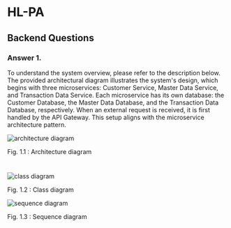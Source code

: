 # HL-PA

## Backend Questions
### Answer 1.

To understand the system overview, please refer to the description below. The provided architectural diagram illustrates the system's design, which begins with three microservices: Customer Service, Master Data Service, and Transaction Data Service. Each microservice has its own database: the Customer Database, the Master Data Database, and the Transaction Data Database, respectively. When an external request is received, it is first handled by the API Gateway. This setup aligns with the microservice architecture pattern.







![architecture diagram](https://res.cloudinary.com/dmdxfjunb/image/upload/v1720244389/HLAB-Architecture_Diagram_oopsbw.jpg)

Fig. 1.1 : Architecture diagram
#
#


![class diagram](https://res.cloudinary.com/dmdxfjunb/image/upload/v1720244482/HLAB-Class_Diagram_nkw46w.jpg)

Fig. 1.2 : Class diagram



![sequence diagram](https://res.cloudinary.com/dmdxfjunb/image/upload/v1720244488/Untitled_19_sylyvk.png)

Fig. 1.3 : Sequence diagram




   

